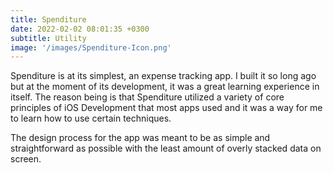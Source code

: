 ```yaml
---
title: Spenditure
date: 2022-02-02 08:01:35 +0300
subtitle: Utility
image: '/images/Spenditure-Icon.png'
---
```


Spenditure is at its simplest, an expense tracking app. I built it so long ago but at the moment of its development, it was a great learning experience in itself. The reason being is that Spenditure utilized a variety of core principles of iOS Development that most apps used and it was a way for me to learn how to use certain techniques. 

The design process for the app was meant to be as simple and straightforward as possible with the least amount of overly stacked data on screen. 

